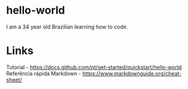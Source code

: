 # hello-world
I am a 34 year old Brazilian learning how to code.

# Links
Tutorial - https://docs.github.com/pt/get-started/quickstart/hello-world
Referência rápida Markdown - https://www.markdownguide.org/cheat-sheet/
